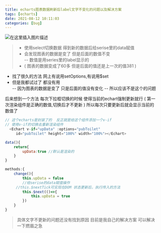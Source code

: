 ```yaml
---
title: echarts图表数据刷新后label文字不变化的问题以及解决方案
tags: [echarts]
date: 2021-08-12 10:11:03
categories: [bug]
---
```


![在这里插入图片描述](https://img-blog.csdnimg.cn/6cbc4093dc9a461980e080709e369759.png?x-oss-process=image/watermark,type_ZmFuZ3poZW5naGVpdGk,shadow_10,text_aHR0cHM6Ly9ibG9nLmNzZG4ubmV0L2hhb3NpY3g=,size_16,color_FFFFFF,t_70)

>  - 使用select切换数据  得到新的数据后给serise里的data赋值 
>   - 会发现图表的数据是变了  但是后面的数值不变  
>   -- 数值是用series里的label显示的
>  - ( 图表的数据变成了60多  但是后面的值还是上一次的值381 )

- 找了很久的方法 网上有说用setOptions,有说用$set
- 但是我都试过了  都没有用  
--   因为图表的数据是变了 只是后面的值没有变化 
--  所以应该不是这个的问题

后来想到一个方法  每次下拉框切换的时候  使得当前的echart强制更新就行 ( 第一次渲染组件是正确的数值,切换后才不更新 ) 所以每次只要更新后就会显示当前的数值了

```javascript
// 这个echarts是封装了的  反正就是给这个组件添加一个v-if
// 使用v-if的切换去重新渲染组件
  <Echart v-if="upData" :options="pubToilet"
     id="pubToilet" height="100%" width="100%"></Echart>

data(){
	return{
		upData:true //默认是渲染的
	}
}

methods:{
	change(){
		this.upData = false
		//给serise的data赋值操作
	 //this.$nextTick可实现在DOM 状态更新后，执行传入的方法
		this.$next(()=>{
			this.upData = true
		})
	}
}
```
>具体文字不更新的问题还没有找到原因 
>目前是我自己的解决方案 可以解决一下燃眉之急